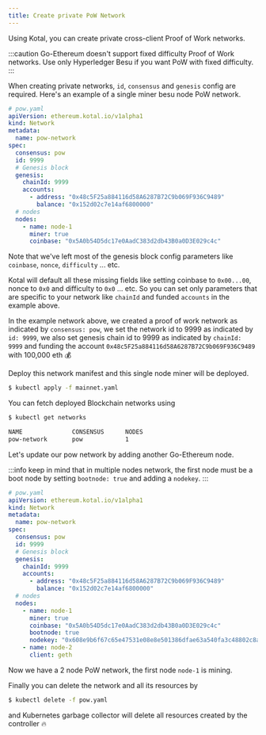 ```yaml
---
title: Create private PoW Network
---
```


Using Kotal, you can create private cross-client Proof of Work networks.

:::caution
Go-Ethereum doesn't support fixed difficulty Proof of Work networks. Use only Hyperledger Besu if you want PoW with fixed difficulty.
:::

When creating private networks, `id`, `consensus` and `genesis` config are required. Here's an example of a single miner besu node PoW network.

```yaml {7-14,18-19}
# pow.yaml
apiVersion: ethereum.kotal.io/v1alpha1
kind: Network
metadata:
  name: pow-network
spec:
  consensus: pow
  id: 9999
  # Genesis block
  genesis:
    chainId: 9999
    accounts:
      - address: "0x48c5F25a884116d58A6287B72C9b069F936C9489"
        balance: "0x152d02c7e14af6800000"
  # nodes
  nodes:
    - name: node-1
      miner: true
      coinbase: "0x5A0b54D5dc17e0AadC383d2db43B0a0D3E029c4c"
```

Note that we've left most of the genesis block config parameters like `coinbase`, `nonce`, `difficulty` ... etc. 

Kotal will default all these missing fields like setting coinbase to `0x00...00`, nonce to `0x0` and difficulty to `0x0` ... etc. So you can set only parameters that are specific to your network like `chainId` and funded `accounts` in the example above.

In the example network above, we created a proof of work network as indicated by `consensus: pow`, we set the network id to 9999 as indicated by `id: 9999`, we also set genesis chain id to 9999 as indicated by `chainId: 9999` and funding the account `0x48c5F25a884116d58A6287B72C9b069F936C9489` with 100,000 eth :moneybag:

Deploy this network manifest and this single node miner will be deployed.

```bash
$ kubectl apply -f mainnet.yaml
```

You can fetch deployed Blockchain networks using 

```bash
$ kubectl get networks

NAME              CONSENSUS      NODES
pow-network       pow            1
```

Let's update our pow network by adding another Go-Ethereum node.

:::info
keep in mind that in multiple nodes network, the first node must be a boot node by setting `bootnode: true` and adding a `nodekey`.
:::

```yaml {20-24}
# pow.yaml
apiVersion: ethereum.kotal.io/v1alpha1
kind: Network
metadata:
  name: pow-network
spec:
  consensus: pow
  id: 9999
  # Genesis block
  genesis:
    chainId: 9999
    accounts:
      - address: "0x48c5F25a884116d58A6287B72C9b069F936C9489"
        balance: "0x152d02c7e14af6800000"
  # nodes
  nodes:
    - name: node-1
      miner: true
      coinbase: "0x5A0b54D5dc17e0AadC383d2db43B0a0D3E029c4c"
      bootnode: true
      nodekey: "0x608e9b6f67c65e47531e08e8e501386dfae63a540fa3c48802c8aad854510b4e"
    - name: node-2
      client: geth
```

Now we have a 2 node PoW network, the first node `node-1` is mining.

Finally you can delete the network and all its resources by

```bash
$ kubectl delete -f pow.yaml
```

and Kubernetes garbage collector will delete all resources created by the controller :fire: